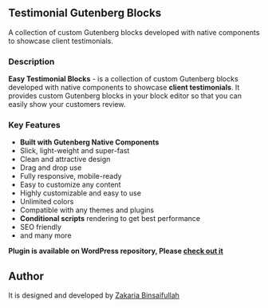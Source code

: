 ## Testimonial Gutenberg Blocks

A collection of custom Gutenberg blocks developed with native components to showcase client testimonials.

### Description

**Easy Testimonial Blocks** - is a collection of custom Gutenberg blocks developed with native components to showcase **client testimonials**. It provides custom Gutenberg blocks in your block editor so that you can easily show your customers review.

### Key Features

-   **Built with Gutenberg Native Components**
-   Slick, light-weight and super-fast
-   Clean and attractive design
-   Drag and drop use
-   Fully responsive, mobile-ready
-   Easy to customize any content
-   Highly customizable and easy to use
-   Unlimited colors
-   Compatible with any themes and plugins
-   **Conditional scripts** rendering to get best performance
-   SEO friendly
-   and many more

**Plugin is available on WordPress repository, Please [check out it](https://wordpress.org/plugins/easy-testimonial-blocks/)**

## Author

It is designed and developed by [Zakaria Binsaifullah](https://makegutenblock.com)

